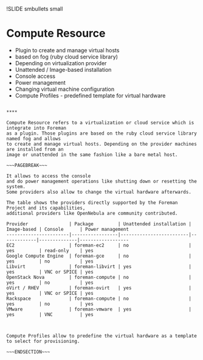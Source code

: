 !SLIDE smbullets small
# Compute Resource

* Plugin to create and manage virtual hosts
 * based on fog (ruby cloud service library)
* Depending on virtualization provider
 * Unattended / Image-based installation
 * Console access
 * Power management
 * Changing virtual machine configuration
* Compute Profiles - predefined template for virtual hardware

~~~SECTION:handouts~~~

****

Compute Resource refers to a virtualization or cloud service which is integrate into Foreman
as a plugin. Those plugins are based on the ruby cloud service library named fog and allows
to create and manage virtual hosts. Depending on the provider machines are installed from an
image or unattended in the same fashion like a bare metal host.

~~~PAGEBREAK~~~

It allows to access the console
and do power management operations like shutting down or resetting the system.
Some providers also allow to change the virtual hardware afterwards.

The table shows the providers directly supported by the Foreman Project and its capabilities,
additional providers like OpenNebula are community contributed.

Provider               | Package         | Unattended installation | Image-based | Console      | Power management
-----------------------|-----------------|-------------------------|-------------|--------------|------------------
EC2                    | foreman-ec2     | no                      | yes         | read-only    | yes
Google Compute Engine  | foreman-gce     | no                      | yes         | no           | yes
Libvirt                | foreman-libvirt | yes                     | yes         | VNC or SPICE | yes
OpenStack Nova         | foreman-compute | no                      | yes         | no           | yes
oVirt / RHEV           | foreman-ovirt   | yes                     | yes         | VNC or SPICE | yes
Rackspace              | foreman-compute | no                      | yes         | no           | yes
VMware                 | foreman-vmware  | yes                     | yes         | VNC          | yes



Compute Profiles allow to predefine the virtual hardware as a template to select for provisioning.

~~~ENDSECTION~~~
